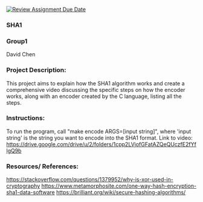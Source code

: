 [![Review Assignment Due Date](https://classroom.github.com/assets/deadline-readme-button-22041afd0340ce965d47ae6ef1cefeee28c7c493a6346c4f15d667ab976d596c.svg)](https://classroom.github.com/a/am3xLbu5)
### SHA1
 
### Group1

David Chen
       
### Project Description:

This project aims to explain how the SHA1 algorithm works and create a comprehensive video discussing the specific steps on how the encoder works, along with an encoder created by the C language, listing all the steps.
  
### Instructions:

To run the program, call "make encode ARGS=[input string]", where 'input string' is the string you want to encode into the SHA1 format.
Link to video: https://drive.google.com/drive/u/2/folders/1cpp2LVjofGFatAZQeQUczfE2fYflgQ9b 

### Resources/ References:
https://stackoverflow.com/questions/1379952/why-is-xor-used-in-cryptography
https://www.metamorphosite.com/one-way-hash-encryption-sha1-data-software
https://brilliant.org/wiki/secure-hashing-algorithms/
